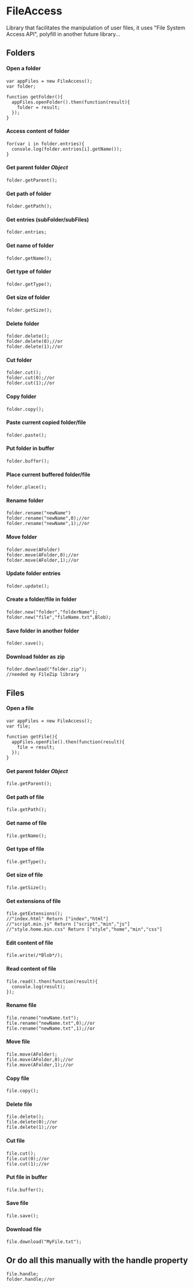 # FileAccess
Library that facilitates the manipulation of user files, it uses "File System Access API", polyfill in another future library...<br>
## Folders

#### Open a folder

```
var appFiles = new FileAccess();
var folder;

function getFolder(){
  appFiles.openFolder().then(function(result){
    folder = result;
  });
}
```
#### Access content of folder

```
for(var i in folder.entries){
  console.log(folder.entries[i].getName());
}
```
#### Get parent folder *Object*

```
folder.getParent();
```
#### Get path of folder

```
folder.getPath();
```
#### Get entries (subFolder/subFiles)

```
folder.entries;
```
#### Get name of folder

```
folder.getName();
```
#### Get type of folder

```
folder.getType();
```
#### Get size of folder

```
folder.getSize();
```
#### Delete folder

```
folder.delete();
folder.delete(0);//or
folder.delete(1);//or
```
#### Cut folder

```
folder.cut();
folder.cut(0);//or
folder.cut(1);//or
```
#### Copy folder

```
folder.copy();
```
#### Paste current copied folder/file

```
folder.paste();
```
#### Put folder in buffer

```
folder.buffer();
```
#### Place current buffered folder/file

```
folder.place();
```
#### Rename folder

```
folder.rename("newName")
folder.rename("newName",0);//or
folder.rename("newName",1);//or
```
#### Move folder

```
folder.move(AFolder)
folder.move(AFolder,0);//or
folder.move(AFolder,1);//or
```
#### Update folder entries

```
folder.update();
```
#### Create a folder/file in folder

```
folder.new("folder","folderName");
folder.new("file","fileName.txt",Blob);
```
#### Save folder in another folder

```
folder.save();
```
#### Download folder as zip

```
folder.download("folder.zip");
//needed my FileZip library
```

## Files

#### Open a file

```
var appFiles = new FileAccess();
var file;

function getFile(){
  appFiles.openFile().then(function(result){
    file = result;
  });
}
```
#### Get parent folder *Object*

```
file.getParent();
```
#### Get path of file

```
file.getPath();
```
#### Get name of file

```
file.getName();
```
#### Get type of file

```
file.getType();
```
#### Get size of file

```
file.getSize();
```
#### Get extensions of file

```
file.getExtensions();
//"index.html" Return ["index","html"]
//"script.min.js" Return ["script","min","js"]
//"style.home.min.css" Return ["style","home","min","css"]
```
#### Edit content of file

```
file.write(/*Blob*/);
```
#### Read content of file

```
file.read().then(function(result){
  console.log(result);
});
```
#### Rename file

```
file.rename("newName.txt");
file.rename("newName.txt",0);//or
file.rename("newName.txt",1);//or
```
#### Move file

```
file.move(AFolder);
file.move(AFolder,0);//or
file.move(AFolder,1);//or
```
#### Copy file

```
file.copy();
```
#### Delete file

```
file.delete();
file.delete(0);//or
file.delete(1);//or
```
#### Cut file

```
file.cut();
file.cut(0);//or
file.cut(1);//or
```
#### Put file in buffer

```
file.buffer();
```
#### Save file

```
file.save();
```
#### Download file

```
file.download("MyFile.txt");
```
## Or do all this manually with the handle property

```
file.handle;
folder.handle;//or
```
